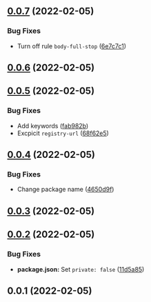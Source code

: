 ## [0.0.7](https://github.com/MorevM/commitlint-config/compare/v0.0.6...v0.0.7) (2022-02-05)


### Bug Fixes

* Turn off rule `body-full-stop` ([6e7c7c1](https://github.com/MorevM/commitlint-config/commit/6e7c7c1ceda9b6c9a208778750792fc6050f4b13))

## [0.0.6](https://github.com/MorevM/commitlint-config/compare/v0.0.5...v0.0.6) (2022-02-05)

## [0.0.5](https://github.com/MorevM/commitlint-config/compare/v0.0.4...v0.0.5) (2022-02-05)


### Bug Fixes

* Add keywords ([fab982b](https://github.com/MorevM/commitlint-config/commit/fab982b28b1096184beb72bb49cf49bac3a0c6b0))
* Excpicit `registry-url` ([68f62e5](https://github.com/MorevM/commitlint-config/commit/68f62e564e83b31676b25284f283249bb1ff36d9))

## [0.0.4](https://github.com/MorevM/commitlint-config/compare/v0.0.3...v0.0.4) (2022-02-05)


### Bug Fixes

* Change package name ([4650d9f](https://github.com/MorevM/commitlint-config/commit/4650d9f644cb783745e841144f1a1070086a2d06))

## [0.0.3](https://github.com/MorevM/commitlint-config/compare/v0.0.2...v0.0.3) (2022-02-05)

## [0.0.2](https://github.com/MorevM/commitlint-config/compare/v0.0.1...v0.0.2) (2022-02-05)


### Bug Fixes

* **package.json:** Set `private: false` ([11d5a85](https://github.com/MorevM/commitlint-config/commit/11d5a85958c32607b7a414dec57df3b0e4814b6b))

## 0.0.1 (2022-02-05)


